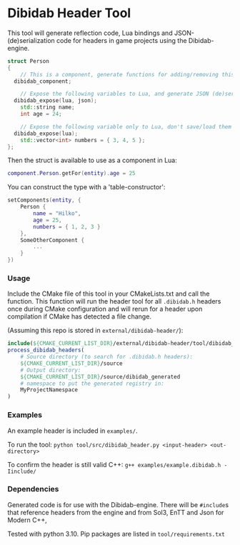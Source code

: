 # Dibidab Header Tool

This tool will generate reflection code, Lua bindings and JSON-(de)serialization code for headers in game projects using the Dibidab-engine.

```c++
struct Person
{
    // This is a component, generate functions for adding/removing this to entities:
  dibidab_component;

    // Expose the following variables to Lua, and generate JSON (de)serialization code for them: 
  dibidab_expose(lua, json);
    std::string name;
    int age = 24;

    // Expose the following variable only to Lua, don't save/load them using JSON:
  dibidab_expose(lua);
    std::vector<int> numbers = { 3, 4, 5 };
};
```
Then the struct is available to use as a component in Lua:
```lua
component.Person.getFor(entity).age = 25
```
You can construct the type with a 'table-constructor':
```lua
setComponents(entity, {
    Person {
        name = "Hilko",
        age = 25,
        numbers = { 1, 2, 3 }
    },
    SomeOtherComponent {
        ...
    }
})
```

### Usage

Include the CMake file of this tool in your CMakeLists.txt and call the function.
This function will run the header tool for all `.dibidab.h` headers once during CMake configuration and will rerun for a header upon compilation if CMake has detected a file change.

(Assuming this repo is stored in `external/dibidab-header/`):
```CMake
include(${CMAKE_CURRENT_LIST_DIR}/external/dibidab-header/tool/dibidab_header.cmake)
process_dibidab_headers(
    # Source directory (to search for .dibidab.h headers):
    ${CMAKE_CURRENT_LIST_DIR}/source
    # Output directory:
    ${CMAKE_CURRENT_LIST_DIR}/source/dibidab_generated
    # namespace to put the generated registry in:
    MyProjectNamespace
)
```

### Examples

An example header is included in `examples/`.

To run the tool: `python tool/src/dibidab_header.py <input-header> <out-directory>`

To confirm the header is still valid C++: `g++ examples/example.dibidab.h -Iinclude/`

### Dependencies

Generated code is for use with the Dibidab-engine.
There will be `#include`s that reference headers from the engine and from Sol3, EnTT and Json for Modern C++, 

Tested with python 3.10.
Pip packages are listed in `tool/requirements.txt`
